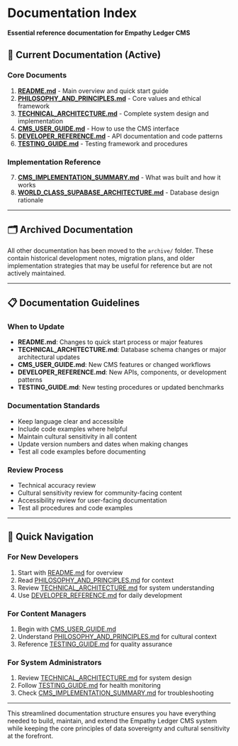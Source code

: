 # Documentation Index

**Essential reference documentation for Empathy Ledger CMS**

## 📖 Current Documentation (Active)

### Core Documents
1. **[README.md](README.md)** - Main overview and quick start guide
2. **[PHILOSOPHY_AND_PRINCIPLES.md](PHILOSOPHY_AND_PRINCIPLES.md)** - Core values and ethical framework
3. **[TECHNICAL_ARCHITECTURE.md](TECHNICAL_ARCHITECTURE.md)** - Complete system design and implementation
4. **[CMS_USER_GUIDE.md](CMS_USER_GUIDE.md)** - How to use the CMS interface
5. **[DEVELOPER_REFERENCE.md](DEVELOPER_REFERENCE.md)** - API documentation and code patterns
6. **[TESTING_GUIDE.md](TESTING_GUIDE.md)** - Testing framework and procedures

### Implementation Reference
7. **[CMS_IMPLEMENTATION_SUMMARY.md](CMS_IMPLEMENTATION_SUMMARY.md)** - What was built and how it works
8. **[WORLD_CLASS_SUPABASE_ARCHITECTURE.md](WORLD_CLASS_SUPABASE_ARCHITECTURE.md)** - Database design rationale

---

## 🗂️ Archived Documentation

All other documentation has been moved to the `archive/` folder. These contain historical development notes, migration plans, and older implementation strategies that may be useful for reference but are not actively maintained.

---

## 📋 Documentation Guidelines

### When to Update
- **README.md**: Changes to quick start process or major features
- **TECHNICAL_ARCHITECTURE.md**: Database schema changes or major architectural updates
- **CMS_USER_GUIDE.md**: New CMS features or changed workflows
- **DEVELOPER_REFERENCE.md**: New APIs, components, or development patterns
- **TESTING_GUIDE.md**: New testing procedures or updated benchmarks

### Documentation Standards
- Keep language clear and accessible
- Include code examples where helpful  
- Maintain cultural sensitivity in all content
- Update version numbers and dates when making changes
- Test all code examples before documenting

### Review Process
- Technical accuracy review
- Cultural sensitivity review for community-facing content
- Accessibility review for user-facing documentation
- Test all procedures and code examples

---

## 🎯 Quick Navigation

### For New Developers
1. Start with [README.md](README.md) for overview
2. Read [PHILOSOPHY_AND_PRINCIPLES.md](PHILOSOPHY_AND_PRINCIPLES.md) for context
3. Review [TECHNICAL_ARCHITECTURE.md](TECHNICAL_ARCHITECTURE.md) for system understanding
4. Use [DEVELOPER_REFERENCE.md](DEVELOPER_REFERENCE.md) for daily development

### For Content Managers
1. Begin with [CMS_USER_GUIDE.md](CMS_USER_GUIDE.md)
2. Understand [PHILOSOPHY_AND_PRINCIPLES.md](PHILOSOPHY_AND_PRINCIPLES.md) for cultural context
3. Reference [TESTING_GUIDE.md](TESTING_GUIDE.md) for quality assurance

### For System Administrators
1. Review [TECHNICAL_ARCHITECTURE.md](TECHNICAL_ARCHITECTURE.md) for system design
2. Follow [TESTING_GUIDE.md](TESTING_GUIDE.md) for health monitoring
3. Check [CMS_IMPLEMENTATION_SUMMARY.md](CMS_IMPLEMENTATION_SUMMARY.md) for troubleshooting

---

This streamlined documentation structure ensures you have everything needed to build, maintain, and extend the Empathy Ledger CMS system while keeping the core principles of data sovereignty and cultural sensitivity at the forefront.